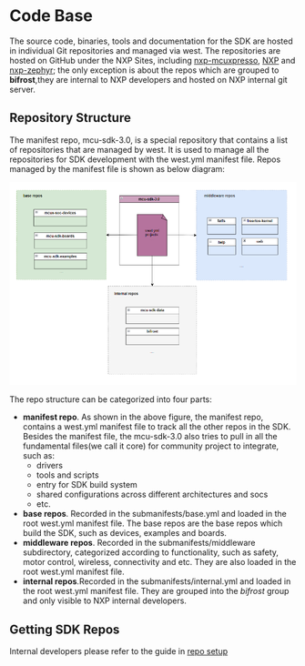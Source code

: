 # Code Base

The source code, binaries, tools and documentation for the SDK are hosted in individual Git repositories and managed via west. The repositories are hosted on GitHub under the NXP Sites, including [nxp-mcuxpresso](https://github.com/nxp-mcuxpresso/), [NXP](https://github.com/NXP) and [nxp-zephyr](https://github.com/nxp-zephyr); the only exception is about the repos which are grouped to **bifrost**,they are internal to NXP developers and hosted on NXP internal git server.

## Repository Structure

The manifest repo, mcu-sdk-3.0, is a special repository that contains a list of repositories that are managed by west. It is used to manage all the repositories for SDK development with the west.yml manifest file. Repos managed by the manifest file is shown as below diagram:

![Repo structure](images/repo_structure.png)

The repo structure can be categorized into four parts:
- **manifest repo**. As shown in the above figure, the manifest repo, contains a west.yml manifest file to track all the other repos in the SDK. Besides the manifest file, the mcu-sdk-3.0 also tries to pull in all the fundamental files(we call it core) for community project to integrate, such as:
  - drivers
  - tools and scripts
  - entry for SDK build system
  - shared configurations across different architectures and socs
  - etc.
- **base repos**. Recorded in the submanifests/base.yml and loaded in the root west.yml manifest file. The base repos are the base repos which build the SDK, such as devices, examples and boards.
- **middleware repos**. Recorded in the submanifests/middleware subdirectory, categorized according to functionality, such as safety, motor control, wireless, connectivity and etc. They are also loaded in the root west.yml manifest file. 
- **internal repos**.Recorded in the submanifests/internal.yml and loaded in the root west.yml manifest file. They are grouped into the *bifrost* group and only visible to NXP internal developers.

## Getting SDK Repos
Internal developers please refer to the guide in [repo setup](../bifrost/readme.md#steps-to-try)
